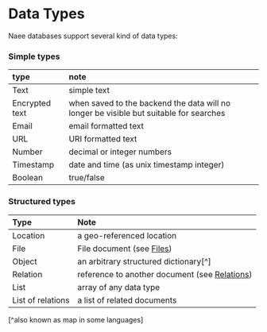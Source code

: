 # Data Types

Naee databases support several kind of data types:
### Simple types
 
| type | note  |
|:-|:-|
| Text  | simple text  |
| Encrypted text | when saved to the backend the data will no longer be visible but suitable for searches|
| Email| email formatted text |
| URL | URI formatted text |
| Number| decimal or integer numbers |
| Timestamp | date and time (as unix timestamp integer) |
| Boolean | true/false |

### Structured types

| Type | Note |
|:-|:-|
| Location |  a geo-referenced location |
| File | File document (see [Files](../storage/files.md)) |
| Object | an arbitrary structured dictionary[^] |
| Relation  | reference to another document (see [Relations](relations.md)) |
| List | array of any data type |
| List of relations | a list of related documents |

[^also known as map in some languages]